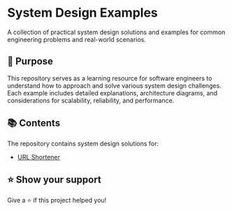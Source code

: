 # System Design Examples

A collection of practical system design solutions and examples for common engineering problems and real-world scenarios.

## 🎯 Purpose

This repository serves as a learning resource for software engineers to understand how to approach and solve various system design challenges. Each example includes detailed explanations, architecture diagrams, and considerations for scalability, reliability, and performance.

## 📚 Contents

The repository contains system design solutions for:

- [URL Shortener](./url-shortener)

## ⭐️ Show your support

Give a ⭐️ if this project helped you!
